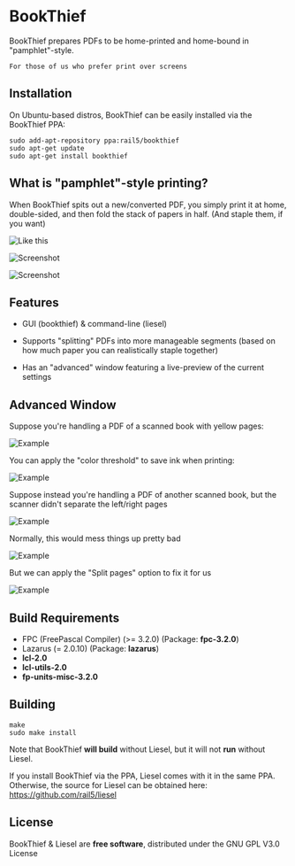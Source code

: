 # BookThief

BookThief prepares PDFs to be home-printed and home-bound in "pamphlet"-style.

    For those of us who prefer print over screens

## Installation

On Ubuntu-based distros, BookThief can be easily installed via the BookThief PPA:

```
sudo add-apt-repository ppa:rail5/bookthief
sudo apt-get update
sudo apt-get install bookthief
```

## What is "pamphlet"-style printing?

When BookThief spits out a new/converted PDF, you simply print it at home, double-sided, and then fold the stack of papers in half. (And staple them, if you want)

![Like this](https://cdn.zmescience.com/wp-content/uploads/2014/07/folding_paper.jpg)

![Screenshot](./bookthief-screenshot1.png)

![Screenshot](./bookthief-screenshot2.png)

## Features

- GUI (bookthief) & command-line (liesel)

- Supports "splitting" PDFs into more manageable segments (based on how much paper you can realistically staple together)

- Has an "advanced" window featuring a live-preview of the current settings

## Advanced Window

Suppose you're handling a PDF of a scanned book with yellow pages:

![Example](./bookthief-screenshot3.png)

You can apply the "color threshold" to save ink when printing:

![Example](./bookthief-screenshot4.png)

Suppose instead you're handling a PDF of another scanned book, but the scanner didn't separate the left/right pages

![Example](./doubled-example.png)

Normally, this would mess things up pretty bad

![Example](./bookthief-screenshot5.png)

But we can apply the "Split pages" option to fix it for us

![Example](./bookthief-screenshot6.png)


## Build Requirements

- FPC (FreePascal Compiler) (>= 3.2.0) (Package: **fpc-3.2.0**)
- Lazarus (= 2.0.10) (Package: **lazarus**)
- **lcl-2.0**
- **lcl-utils-2.0**
- **fp-units-misc-3.2.0**

## Building
```
make
sudo make install
```

Note that BookThief **will build** without Liesel, but it will not **run** without Liesel.

If you install BookThief via the PPA, Liesel comes with it in the same PPA. Otherwise, the source for Liesel can be obtained here: https://github.com/rail5/liesel
## License

BookThief & Liesel are **free software**, distributed under the GNU GPL V3.0 License

